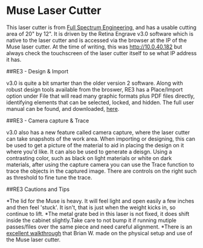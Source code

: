 # Muse Laser Cutter

This laser cutter is from [Full Spectrum Engineering](https://fslaser.com/), and has a usable cutting area of 20" by 12".  It is driven by the Retina Engrave v3.0 software which is native to the laser cutter and is accessed via the browser at the IP of the Muse laser cutter.  At the time of writing, this was http://10.0.40.182 but always check the touchscreen of the laser cutter itself to se what IP address it has.

##RE3 - Design & Import

v3.0 is quite a bit smarter than the older version 2 software.  Along with robust design tools available from the broswer, RE3 has a Place/Import option under File that will read many graphic formats plus PDF files directly, identifying elements that can be selected, locked, and hidden. The full user manual can be found, and downloaded, [here](https://info.fslaser.com/hubfs/RE3_Manual%20_Update_April%2026-2018.pdf?t=1540857444176).

##RE3 - Camera capture & Trace

v3.0 also has a new feature called camera capture, where the laser cutter can take snapshots of the work area.  When importing or designing, this can be used to get a picture of the material to aid in placing the design on it where you'd like.  It can also be used to generate a deisgn.  Using a contrasting color, such as black on light materials or white on dark materials, after using the capture camera you can use the Trace function to trace the objects in the captured image. There are controls on the right such as threshold to fine tune the trace.

##RE3 Cautions and Tips

*The lid for the Muse is heavy.  It will feel light and open easily a few inches and then feel 'stuck'. It isn't, that is just when the weight kicks in, so continue to lift.
*The metal grate bed in this laser is not fixed, it does shift inside the cabinet slightly.Take care to not bump it if running mutiple passes/files over the same piece and need careful alignment.
*There is an [excellent walkthrough](https://docs.google.com/document/d/1R04EtIeLTBLkKajVKNYe6mfcX-VF9o68jjWYamGIszs/edit) that Brian W. made on the physical setup and use of the Muse laser cutter.
